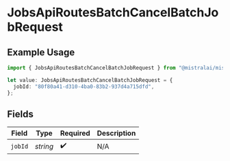 # JobsApiRoutesBatchCancelBatchJobRequest

## Example Usage

```typescript
import { JobsApiRoutesBatchCancelBatchJobRequest } from "@mistralai/mistralai/models/operations";

let value: JobsApiRoutesBatchCancelBatchJobRequest = {
  jobId: "80f80a41-d310-4ba0-83b2-937d4a715dfd",
};
```

## Fields

| Field              | Type               | Required           | Description        |
| ------------------ | ------------------ | ------------------ | ------------------ |
| `jobId`            | *string*           | :heavy_check_mark: | N/A                |